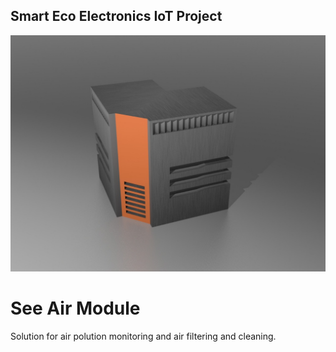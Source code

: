 ## Smart Eco Electronics IoT Project

![](See_Air_Hardware.jpeg)

# See Air Module
Solution for air polution monitoring and air filtering and cleaning.
